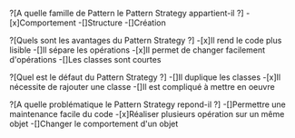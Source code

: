 ?[A quelle famille de Pattern le Pattern Strategy appartient-il ?]
-[x]Comportement
-[]Structure
-[]Création




?[Quels sont les avantages du Pattern Strategy ?]
-[x]Il rend le code plus lisible
-[]Il sépare les opérations
-[x]Il permet de changer facilement d'opérations
-[]Les classes sont courtes

?[Quel est le défaut du Pattern Strategy ?]
-[]Il duplique les classes
-[x]Il nécessite de rajouter une classe
-[]Il est compliqué à mettre en oeuvre

?[A quelle problématique le Pattern Strategy repond-il ?]
-[]Permettre une maintenance facile du code
-[x]Réaliser plusieurs opération sur un même objet
-[]Changer le comportement d'un objet

